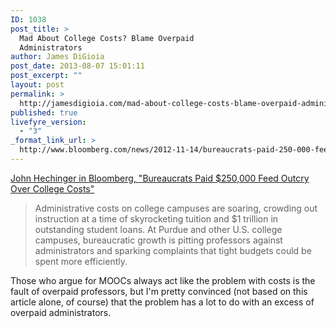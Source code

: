 ```yaml
---
ID: 1038
post_title: >
  Mad About College Costs? Blame Overpaid
  Administrators
author: James DiGioia
post_date: 2013-08-07 15:01:11
post_excerpt: ""
layout: post
permalink: >
  http://jamesdigioia.com/mad-about-college-costs-blame-overpaid-administrators/
published: true
livefyre_version:
  - "3"
_format_link_url: >
  http://www.bloomberg.com/news/2012-11-14/bureaucrats-paid-250-000-feed-outcry-over-college-costs.html
---
```

[John Hechinger in Bloomberg, "Bureaucrats Paid $250,000 Feed Outcry Over College Costs"][1]

> Administrative costs on college campuses are soaring, crowding out instruction at a time of skyrocketing tuition and $1 trillion in outstanding student loans. At Purdue and other U.S. college campuses, bureaucratic growth is pitting professors against administrators and sparking complaints that tight budgets could be spent more efficiently.

Those who argue for MOOCs always act like the problem with costs is the fault of overpaid professors, but I'm pretty convinced (not based on this article alone, of course) that the problem has a lot to do with an excess of overpaid administrators.

 [1]: http://www.bloomberg.com/news/2012-11-14/bureaucrats-paid-250-000-feed-outcry-over-college-costs.html "Bureaucrats Paid $250,000 Feed Outcry Over College Costs"